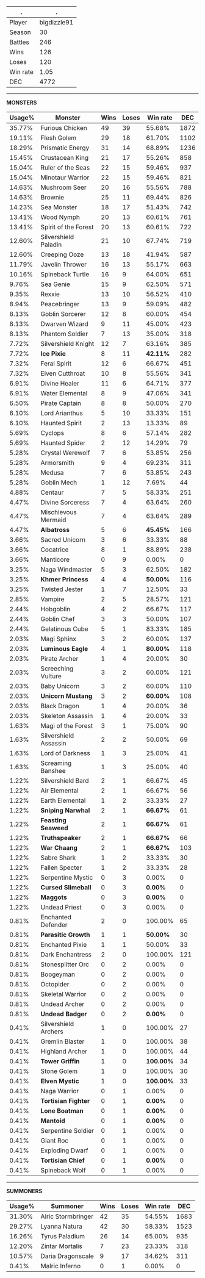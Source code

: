.|.
|-|-
Player|bigdizzle91
Season|30
Battles|246
Wins|126
Loses|120
Win rate|1.05
DEC|4772

---
**MONSTERS**

Usage%|Monster|Wins|Loses|Win rate|DEC|
-|-|-|-|-|-|
35.77%|Furious Chicken|49|39|55.68%|1872|
19.11%|Flesh Golem|29|18|61.70%|1102|
18.29%|Prismatic Energy|31|14|68.89%|1236|
15.45%|Crustacean King|21|17|55.26%|858|
15.04%|Ruler of the Seas|22|15|59.46%|937|
15.04%|Minotaur Warrior|22|15|59.46%|821|
14.63%|Mushroom Seer|20|16|55.56%|788|
14.63%|Brownie|25|11|69.44%|826|
14.23%|Sea Monster|18|17|51.43%|742|
13.41%|Wood Nymph|20|13|60.61%|761|
13.41%|Spirit of the Forest|20|13|60.61%|722|
12.60%|Silvershield Paladin|21|10|67.74%|719|
12.60%|Creeping Ooze|13|18|41.94%|587|
11.79%|Javelin Thrower|16|13|55.17%|663|
10.16%|Spineback Turtle|16|9|64.00%|651|
9.76%|Sea Genie|15|9|62.50%|571|
9.35%|Rexxie|13|10|56.52%|410|
8.94%|Peacebringer|13|9|59.09%|482|
8.13%|Goblin Sorcerer|12|8|60.00%|454|
8.13%|Dwarven Wizard|9|11|45.00%|423|
8.13%|Phantom Soldier|7|13|35.00%|318|
7.72%|Silvershield Knight|12|7|63.16%|385|
7.72%|**Ice Pixie**|8|11|**42.11%**|282|
7.32%|Feral Spirit|12|6|66.67%|451|
7.32%|Elven Cutthroat|10|8|55.56%|341|
6.91%|Divine Healer|11|6|64.71%|377|
6.91%|Water Elemental|8|9|47.06%|341|
6.50%|Pirate Captain|8|8|50.00%|270|
6.10%|Lord Arianthus|5|10|33.33%|151|
6.10%|Haunted Spirit|2|13|13.33%|89|
5.69%|Cyclops|8|6|57.14%|282|
5.69%|Haunted Spider|2|12|14.29%|79|
5.28%|Crystal Werewolf|7|6|53.85%|256|
5.28%|Armorsmith|9|4|69.23%|311|
5.28%|Medusa|7|6|53.85%|243|
5.28%|Goblin Mech|1|12|7.69%|44|
4.88%|Centaur|7|5|58.33%|251|
4.47%|Divine Sorceress|7|4|63.64%|260|
4.47%|Mischievous Mermaid|7|4|63.64%|289|
4.47%|**Albatross**|5|6|**45.45%**|166|
3.66%|Sacred Unicorn|3|6|33.33%|88|
3.66%|Cocatrice|8|1|88.89%|238|
3.66%|Manticore|0|9|0.00%|0|
3.25%|Naga Windmaster|5|3|62.50%|182|
3.25%|**Khmer Princess**|4|4|**50.00%**|116|
3.25%|Twisted Jester|1|7|12.50%|33|
2.85%|Vampire|2|5|28.57%|121|
2.44%|Hobgoblin|4|2|66.67%|117|
2.44%|Goblin Chef|3|3|50.00%|107|
2.44%|Gelatinous Cube|5|1|83.33%|185|
2.03%|Magi Sphinx|3|2|60.00%|137|
2.03%|**Luminous Eagle**|4|1|**80.00%**|118|
2.03%|Pirate Archer|1|4|20.00%|30|
2.03%|Screeching Vulture|3|2|60.00%|121|
2.03%|Baby Unicorn|3|2|60.00%|110|
2.03%|**Unicorn Mustang**|3|2|**60.00%**|108|
2.03%|Black Dragon|1|4|20.00%|36|
2.03%|Skeleton Assassin|1|4|20.00%|33|
1.63%|Magi of the Forest|3|1|75.00%|90|
1.63%|Silvershield Assassin|2|2|50.00%|69|
1.63%|Lord of Darkness|1|3|25.00%|41|
1.63%|Screaming Banshee|1|3|25.00%|40|
1.22%|Silvershield Bard|2|1|66.67%|45|
1.22%|Air Elemental|2|1|66.67%|56|
1.22%|Earth Elemental|1|2|33.33%|27|
1.22%|**Sniping Narwhal**|2|1|**66.67%**|61|
1.22%|**Feasting Seaweed**|2|1|**66.67%**|61|
1.22%|**Truthspeaker**|2|1|**66.67%**|66|
1.22%|**War Chaang**|2|1|**66.67%**|103|
1.22%|Sabre Shark|1|2|33.33%|30|
1.22%|Fallen Specter|1|2|33.33%|28|
1.22%|Serpentine Mystic|0|3|0.00%|0|
1.22%|**Cursed Slimeball**|0|3|**0.00%**|0|
1.22%|**Maggots**|0|3|**0.00%**|0|
1.22%|Undead Priest|0|3|0.00%|0|
0.81%|Enchanted Defender|2|0|100.00%|65|
0.81%|**Parasitic Growth**|1|1|**50.00%**|30|
0.81%|Enchanted Pixie|1|1|50.00%|33|
0.81%|Dark Enchantress|2|0|100.00%|121|
0.81%|Stonesplitter Orc|0|2|0.00%|0|
0.81%|Boogeyman|0|2|0.00%|0|
0.81%|Octopider|0|2|0.00%|0|
0.81%|Skeletal Warrior|0|2|0.00%|0|
0.81%|Undead Archer|0|2|0.00%|0|
0.81%|**Undead Badger**|0|2|**0.00%**|0|
0.41%|Silvershield Archers|1|0|100.00%|27|
0.41%|Gremlin Blaster|1|0|100.00%|38|
0.41%|Highland Archer|1|0|100.00%|44|
0.41%|**Tower Griffin**|1|0|**100.00%**|34|
0.41%|Stone Golem|1|0|100.00%|30|
0.41%|**Elven Mystic**|1|0|**100.00%**|33|
0.41%|Naga Warrior|0|1|0.00%|0|
0.41%|**Tortisian Fighter**|0|1|**0.00%**|0|
0.41%|**Lone Boatman**|0|1|**0.00%**|0|
0.41%|**Mantoid**|0|1|**0.00%**|0|
0.41%|Serpentine Soldier|0|1|0.00%|0|
0.41%|Giant Roc|0|1|0.00%|0|
0.41%|Exploding Dwarf|0|1|0.00%|0|
0.41%|**Tortisian Chief**|0|1|**0.00%**|0|
0.41%|Spineback Wolf|0|1|0.00%|0|

---
**SUMMONERS**

Usage%|Summoner|Wins|Loses|Win rate|DEC|
-|-|-|-|-|-|
31.30%|Alric Stormbringer|42|35|54.55%|1683|
29.27%|Lyanna Natura|42|30|58.33%|1523|
16.26%|Tyrus Paladium|26|14|65.00%|935|
12.20%|Zintar Mortalis|7|23|23.33%|318|
10.57%|Daria Dragonscale|9|17|34.62%|311|
0.41%|Malric Inferno|0|1|0.00%|0|
